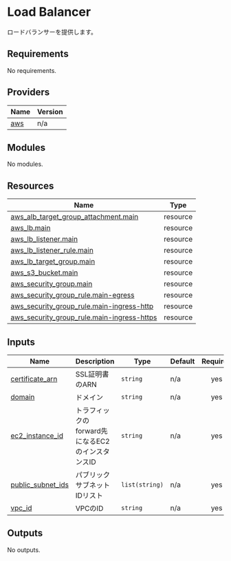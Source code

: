 <!-- BEGIN_TF_DOCS -->
# Load Balancer

ロードバランサーを提供します。

## Requirements

No requirements.

## Providers

| Name | Version |
|------|---------|
| <a name="provider_aws"></a> [aws](#provider\_aws) | n/a |

## Modules

No modules.

## Resources

| Name | Type |
|------|------|
| [aws_alb_target_group_attachment.main](https://registry.terraform.io/providers/hashicorp/aws/latest/docs/resources/alb_target_group_attachment) | resource |
| [aws_lb.main](https://registry.terraform.io/providers/hashicorp/aws/latest/docs/resources/lb) | resource |
| [aws_lb_listener.main](https://registry.terraform.io/providers/hashicorp/aws/latest/docs/resources/lb_listener) | resource |
| [aws_lb_listener_rule.main](https://registry.terraform.io/providers/hashicorp/aws/latest/docs/resources/lb_listener_rule) | resource |
| [aws_lb_target_group.main](https://registry.terraform.io/providers/hashicorp/aws/latest/docs/resources/lb_target_group) | resource |
| [aws_s3_bucket.main](https://registry.terraform.io/providers/hashicorp/aws/latest/docs/resources/s3_bucket) | resource |
| [aws_security_group.main](https://registry.terraform.io/providers/hashicorp/aws/latest/docs/resources/security_group) | resource |
| [aws_security_group_rule.main-egress](https://registry.terraform.io/providers/hashicorp/aws/latest/docs/resources/security_group_rule) | resource |
| [aws_security_group_rule.main-ingress-http](https://registry.terraform.io/providers/hashicorp/aws/latest/docs/resources/security_group_rule) | resource |
| [aws_security_group_rule.main-ingress-https](https://registry.terraform.io/providers/hashicorp/aws/latest/docs/resources/security_group_rule) | resource |

## Inputs

| Name | Description | Type | Default | Required |
|------|-------------|------|---------|:--------:|
| <a name="input_certificate_arn"></a> [certificate\_arn](#input\_certificate\_arn) | SSL証明書のARN | `string` | n/a | yes |
| <a name="input_domain"></a> [domain](#input\_domain) | ドメイン | `string` | n/a | yes |
| <a name="input_ec2_instance_id"></a> [ec2\_instance\_id](#input\_ec2\_instance\_id) | トラフィックのforward先になるEC2のインスタンスID | `string` | n/a | yes |
| <a name="input_public_subnet_ids"></a> [public\_subnet\_ids](#input\_public\_subnet\_ids) | パブリックサブネットIDリスト | `list(string)` | n/a | yes |
| <a name="input_vpc_id"></a> [vpc\_id](#input\_vpc\_id) | VPCのID | `string` | n/a | yes |

## Outputs

No outputs.
<!-- END_TF_DOCS -->